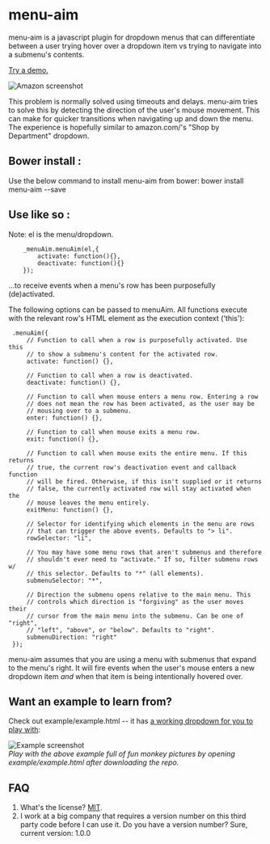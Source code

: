 menu-aim
===============

menu-aim is a javascript plugin for dropdown menus that can differentiate
between a user trying hover over a dropdown item vs trying to navigate into
a submenu's contents.

[Try a demo.](https://rawgit.com/osamamaruf/jQuery-menu-aim/master/example/example.html)

![Amazon screenshot](https://raw.githubusercontent.com/osamamaruf/jQuery-menu-aim/master/amazon.png)

This problem is normally solved using timeouts and delays. menu-aim tries to
solve this by detecting the direction of the user's mouse movement. This can
make for quicker transitions when navigating up and down the menu. The
experience is hopefully similar to amazon.com/'s "Shop by Department"
dropdown.

## Bower install :

Use the below command to install menu-aim from bower:
        bower install menu-aim --save
        
## Use like so :
	
Note: el is the menu/dropdown.

		_menuAim.menuAim(el,{
            activate: function(){},
            deactivate: function(){}
        });

...to receive events when a menu's row has been purposefully (de)activated.

The following options can be passed to menuAim. All functions execute with
the relevant row's HTML element as the execution context ('this'):

     .menuAim({
         // Function to call when a row is purposefully activated. Use this
         // to show a submenu's content for the activated row.
         activate: function() {},

         // Function to call when a row is deactivated.
         deactivate: function() {},

         // Function to call when mouse enters a menu row. Entering a row
         // does not mean the row has been activated, as the user may be
         // mousing over to a submenu.
         enter: function() {},

         // Function to call when mouse exits a menu row.
         exit: function() {},

         // Function to call when mouse exits the entire menu. If this returns
         // true, the current row's deactivation event and callback function
         // will be fired. Otherwise, if this isn't supplied or it returns
         // false, the currently activated row will stay activated when the
         // mouse leaves the menu entirely.
         exitMenu: function() {},

         // Selector for identifying which elements in the menu are rows
         // that can trigger the above events. Defaults to "> li".
         rowSelector: "li",

         // You may have some menu rows that aren't submenus and therefore
         // shouldn't ever need to "activate." If so, filter submenu rows w/
         // this selector. Defaults to "*" (all elements).
         submenuSelector: "*",

         // Direction the submenu opens relative to the main menu. This
         // controls which direction is "forgiving" as the user moves their
         // cursor from the main menu into the submenu. Can be one of "right",
         // "left", "above", or "below". Defaults to "right".
         submenuDirection: "right"
     });

menu-aim assumes that you are using a menu with submenus that expand
to the menu's right. It will fire events when the user's mouse enters a new
dropdown item *and* when that item is being intentionally hovered over.

## Want an example to learn from?

Check out example/example.html -- it has [a working dropdown for you to play with](https://rawgit.com/osamamaruf/jQuery-menu-aim/master/example/example.html):

![Example screenshot](https://rawgit.com/osamamaruf/jQuery-menu-aim/master/example.png)<br>
_Play with the above example full of fun monkey pictures by opening example/example.html after downloading the repo._

## FAQ

1. What's the license? [MIT](http://en.wikipedia.org/wiki/MIT_License).
2. I work at a big company that requires a version number on this third party code before I can use it. Do you have a version number? Sure, current version: 1.0.0

